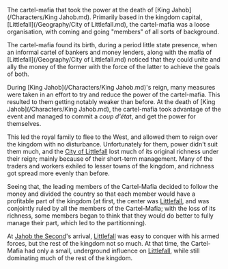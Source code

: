 The cartel-mafia that took the power at the death of [King Jahob](/Characters/King Jahob.md).
Primarily based in the kingdom capital, [Littlefall](/Geography/City of Littlefall.md), the cartel-mafia was a loose organisation, with coming and going "members" of all sorts of background.

The cartel-mafia found its birth, during a period little state presence, when an informal cartel of bankers and money lenders, along with the mafia of [Littlefall](/Geography/City of Littlefall.md) noticed that they could unite and ally the money of the former with the force of the latter to achieve the goals of both. 

During [King Jahob](/Characters/King Jahob.md)'s reign, many measures were taken in an effort to try and reduce the power of the cartel-mafia.
This resulted to them getting notably weaker than before.
At the death of [King Jahob](/Characters/King Jahob.md), the cartel-mafia took advantage of the event and managed to commit a *coup d'état*, and get the power for themselves.

This led the royal family to flee to the West, and allowed them to reign over the kingdom with no disturbance.
Unfortunately for them, power didn't suit them much, and the [City of Littlefall]() lost much of its original richness under their reign; mainly because of their short-term management.
Many of the traders and workers exhiled to lesser towns of the kingdom, and richness got spread more evenly than before.

Seeing that, the leading members of the Cartel-Mafia decided to follow the money and divided the country so that each member would have a profitable part of the kingdom (at first, the center was [Littlefall](), and was conjointly ruled by all the members of the Cartel-Mafia; with the loss of its richness, some members began to think that they would do better to fully manage their part, which led to the partitionning).

At [Jahob the Second]()'s arrival, [Littlefall]() was easy to conquer with his armed forces, but the rest of the kingdom not so much. 
At that time, the Cartel-Mafia had only a small, underground influence on [Littlefall](), while still dominating much of the rest of the kingdom.



